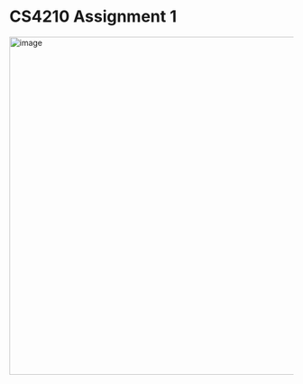 # CS4210 Assignment 1
<img width="800" height="600" alt="image" src="https://github.com/user-attachments/assets/d691addb-9251-41a4-9b85-da020b9e6c33" />

